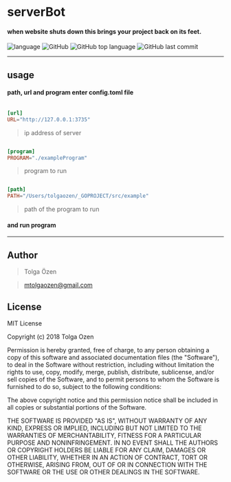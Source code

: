 # serverBot

#### when website shuts down this brings your project back on its feet.

![language](https://img.shields.io/badge/language-go-%236AD7E4.svg)
![GitHub](https://img.shields.io/github/license/tolgaOzen/serverBot.svg)
![GitHub top language](https://img.shields.io/github/languages/top/tolgaOzen/serverBot.svg)
![GitHub last commit](https://img.shields.io/github/last-commit/tolgaOzen/serverBot.svg)

---

## usage

#### path, url and  program enter config.toml file

```toml

[url]
URL="http://127.0.0.1:3735"

```

> ip address of server

```toml

[program]
PROGRAM="./exampleProgram"

```

> program to run


```toml

[path]
PATH="/Users/tolgaozen/_GOPROJECT/src/example"

```

> path of the program to run


#### and run program

---

## Author

>Tolga Özen

>mtolgaozen@gmail.com


## License

MIT License

Copyright (c) 2018 Tolga Ozen

Permission is hereby granted, free of charge, to any person obtaining a copy
of this software and associated documentation files (the "Software"), to deal
in the Software without restriction, including without limitation the rights
to use, copy, modify, merge, publish, distribute, sublicense, and/or sell
copies of the Software, and to permit persons to whom the Software is
furnished to do so, subject to the following conditions:

The above copyright notice and this permission notice shall be included in all
copies or substantial portions of the Software.

THE SOFTWARE IS PROVIDED "AS IS", WITHOUT WARRANTY OF ANY KIND, EXPRESS OR
IMPLIED, INCLUDING BUT NOT LIMITED TO THE WARRANTIES OF MERCHANTABILITY,
FITNESS FOR A PARTICULAR PURPOSE AND NONINFRINGEMENT. IN NO EVENT SHALL THE
AUTHORS OR COPYRIGHT HOLDERS BE LIABLE FOR ANY CLAIM, DAMAGES OR OTHER
LIABILITY, WHETHER IN AN ACTION OF CONTRACT, TORT OR OTHERWISE, ARISING FROM,
OUT OF OR IN CONNECTION WITH THE SOFTWARE OR THE USE OR OTHER DEALINGS IN THE
SOFTWARE.